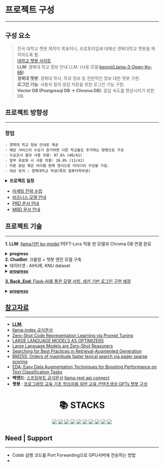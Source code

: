 # 프로젝트 구성   
---

## 구성 요소   
> 전국 대학교 챗봇 제작이 목표이나, 프로토타입에 대해선 경북대학교 챗봇을 제작하도록 함.   
> [대학교 챗봇 사이트](https://dansoeun.github.io/AICOSS/)   
> **LLM**: 경북대 학교 정보 안내 LLM. (사용 모델:[beomi/Llama-3-Open-Ko-8B](https://huggingface.co/beomi/Llama-3-Open-Ko-8B?text=%EB%84%8C+%EB%A9%8D%EC%B2%AD%EC%9D%B4))   
> **경북대 챗봇**: 경북대 학사, 학과 정보 등 전반적인 정보 대한 챗봇 구현.   
> **로그인 기능**: 사용자 질의 응답 저장을 위한 로그인 기능 구현.   
> **Vector DB (Postgresql DB -> Chroma DB)**: 응답 속도를 향상시키기 위한 DB.   

## 프로젝트 방향성   
---
###  **창업**
```
- 경북대 학교 정보 안내로 제공
- 해당 서비스의 수요가 증가하면 다른 학교들도 추가하는 방향으로 구상
- 수요조사 결과 사용 의향: 97.6% (40/41)
- 일부 유료화 시 사용 의향: 26.8% (11/41)
- 지분 분담 혹은 아이템 판매 형식으로 아이디어 구상을 가짐.
- 대상 유저 : 경북대학교 학생(특히 컴퓨터학부생)
```
<details>
  <summary>
    <b>프로젝트 일정</b>
  </summary>

    1. Must Have 기능(M.H.)
    - 로그인, 회원가입
    - 챗봇과 대화하는 UI

    2. Should Have 기능(S.H.)
    - 답변 생성하는 기능
    - 사이트를 알려주는 기능

    3. Could Have 기능(S.H.)
    - 답변에 대한 만족도 확인
    - etc


</details>

- [마케팅 전략 수립](https://drive.google.com/file/d/1E-rJd5Q95UxkyQdFHfdx9jGoICQNmp-n/view?usp=sharing)
- [비즈니스 모델 안내](https://drive.google.com/file/d/1eWWlbrqP0N_yit9yIVZ54RBloyCxHIQr/view?usp=sharing)
- [PRD 문서 안내](https://jannet.notion.site/PRD-AIus-83c925effc534ef39530a4b5706a96cd?pvs=4)
- [MRD 문서 안내]()
   
## 프로젝트 기술
---
**1. LLM**: [llama기반 ko-model](https://huggingface.co/beomi/Llama-3-Open-Ko-8B) PEFT-Lora 적용 한 모델과 Chroma DB 연결 완료
<details>
   <summary><b>progress</b></summary>
   <ul>
      <li>PEFT-Lora 데이터셋: Hugging Face에 업로드. <a href="https://huggingface.co/datasets/Dansoeun/Knu_fine_tun_dataset">[KNU dataset]</a></li>
      <li>추가 데이터셋 확보 예정 (<a href="https://github.com/catSirup/KorEDA/blob/master/eda.py">한국어 EDA 도움</a>)</li>
      <li>PEFT-Lora로 학습 시킨 모델과 Chroma DB 연결 완료</li>
      <li>Hybrid Search: BM25 algorithm으로 검색 능력 향상</li>
      <li>Hyde 기법 적용 예정</li>
      <li>few-shot + CoT prompt 적용 예정 (few-shot prompt는 제작 완료)</li>
      <li>필요시, Prompt Compression을 할 예정입니다.</li>
   </ul>
</details>
<b>2. ChatBot</b>: 크롤링 + 챗봇 엔진 모델 구축
<details>
   <summary>데이터셋 : AIHUB, KNU dataset</summary>
<a href="https://aihub.or.kr/aihubdata/data/view.do?currMenu=&topMenu=&aihubDataSe=data&dataSetSn=106">[AIHUB - 일반상식]<br>
<a href="https://aihub.or.kr/aihubdata/data/view.do?currMenu=&topMenu=&aihubDataSe=data&dataSetSn=544">[AIHUB - 용도별 목적 대화 데이터]<br>
<a href="https://aihub.or.kr/aihubdata/data/view.do?currMenu=&topMenu=&aihubDataSe=data&dataSetSn=543">[AIHUB - 주제별 텍스트 일상 데이터]<br>
</details>
<details>
   <summary><b>progress</b></summary>
<b>스크래핑(Chat-Bot Scrapping)</b>
- [x] 학사일정
- [x] 컴퓨터학부 교수진
- [ ] 경북대학교 공지사항
- [x] 컴퓨터학부 교육/커뮤니티/학생활동
- [x] 경북대학교 컴퓨터학부 공지사항
- [ ] 경북대학교 연락처
<b>챗봇</b> : Transformer 기반 모델을 구축하고 훈련하는 데 중점을 둠
- [x] 데이터 전처리
- [ ] 딥러닝 기반 모델 개발
</details>
   
**3. Back_End**: Flask-AI를 통한 모델 서빙, 세션 기반 로그인 구현 예정 
<details>
   <summary><b>progress</b></summary>
- Flask_AI 연동을 시도하였으나, python과 ipynb의 연동 문제 발생.<br>
- Spring Boot를 이용하여 회원가입 및 로그인 기능 구현 완료.<br>   
- AWS와 Mysql을 이용하여 홈페이지에서 로그인, 회원가입할 경우 DB에 정보들이 저장되는 것을 확인.<br>   
- Front_End 쪽 코드가 제대로 백엔드에 적용되도록 수정 완료.<br> 
- API와 스프링부트에 Python스크립트 호출을 이용하여 챗봇과 연결 시도 중.<br>
</details>


## 참고자료
---
- **LLM**:
- [llama-index 공식문서](https://www.llamaindex.ai/)
- [Zero-Shot Code Representation Learning via Prompt Tuning](https://arxiv.org/pdf/2404.08947)
- [LARGE LANGUAGE MODELS AS OPTIMIZERS](https://arxiv.org/pdf/2309.03409)
- [Large Language Models are Zero-Shot Reasoners](https://arxiv.org/pdf/2205.11916)
- [Searching for Best Practices in Retrieval-Augmented Generation](https://arxiv.org/pdf/2407.01219)
- [BM25S: Orders of magnitude faster lexical search via eager sparse scoring](https://arxiv.org/pdf/2407.03618)
- [EDA: Easy Data Augmentation Techniques for Boosting Performance on Text Classification Tasks](https://arxiv.org/pdf/1901.11196)
- **백엔드**: [스프링부트 공식문서](https://docs.spring.io/spring-framework/reference/index.html) [llama-rest api connect](https://www.bentoml.com/blog/serving-a-llamaindex-rag-app-as-rest-apis)
- **챗봇** : [프로그래밍 교육 기초 학습자를 위한 교육 콘텐츠생성 GPTs 챗봇 구성](https://www-dbpia-co-kr.libproxy.knu.ac.kr/journal/articleDetail?nodeId=NODE11858670)

<div align="center">
    <h1>📚 STACKS</h1>
</div>
<div align="center">
    <img src="https://img.shields.io/badge/java-007396?style=for-the-badge&logo=java&logoColor=white">
    <img src="https://img.shields.io/badge/python-3776AB?style=for-the-badge&logo=python&logoColor=white">
    <img src="https://img.shields.io/badge/html5-E34F26?style=for-the-badge&logo=html5&logoColor=white">
    <img src="https://img.shields.io/badge/css-1572B6?style=for-the-badge&logo=css3&logoColor=white">
    <img src="https://img.shields.io/badge/javascript-F7DF1E?style=for-the-badge&logo=javascript&logoColor=black">
    <img src="https://img.shields.io/badge/mysql-4479A1?style=for-the-badge&logo=mysql&logoColor=white">
    <img src="https://img.shields.io/badge/springboot-6DB33F?style=for-the-badge&logo=springboot&logoColor=white">
    <img src="https://img.shields.io/badge/flask-000000?style=for-the-badge&logo=flask&logoColor=white">
    <img src="https://img.shields.io/badge/github-181717?style=for-the-badge&logo=github&logoColor=white">
    <img src="https://img.shields.io/badge/git-F05032?style=for-the-badge&logo=git&logoColor=white">
</div>



## Need | Support
-----
- Colab 실행 코드를 Port Forwarding으로 GPU서버에 전송하는 방법
- 
